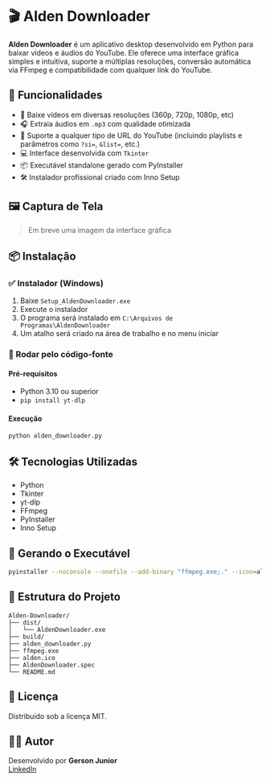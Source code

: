 # 🎬 Alden Downloader

**Alden Downloader** é um aplicativo desktop desenvolvido em Python para baixar vídeos e áudios do YouTube. Ele oferece uma interface gráfica simples e intuitiva, suporte a múltiplas resoluções, conversão automática via FFmpeg e compatibilidade com qualquer link do YouTube.

## 🚀 Funcionalidades

- 🎥 Baixe vídeos em diversas resoluções (360p, 720p, 1080p, etc)
- 🎧 Extraia áudios em `.mp3` com qualidade otimizada
- 🔗 Suporte a qualquer tipo de URL do YouTube (incluindo playlists e parâmetros como `?si=`, `&list=`, etc.)
- 💻 Interface desenvolvida com `Tkinter`
- 📦 Executável standalone gerado com PyInstaller
- 🛠 Instalador profissional criado com Inno Setup

## 🖼 Captura de Tela

> Em breve uma imagem da interface gráfica

## 📦 Instalação

### ✅ Instalador (Windows)

1. Baixe `Setup_AldenDownloader.exe`
2. Execute o instalador
3. O programa será instalado em `C:\Arquivos de Programas\AldenDownloader`
4. Um atalho será criado na área de trabalho e no menu iniciar

### 🧪 Rodar pelo código-fonte

#### Pré-requisitos

- Python 3.10 ou superior
- `pip install yt-dlp`

#### Execução

```bash
python alden_downloader.py
```

## 🛠 Tecnologias Utilizadas

- Python
- Tkinter
- yt-dlp
- FFmpeg
- PyInstaller
- Inno Setup

## 🔧 Gerando o Executável

```bash
pyinstaller --noconsole --onefile --add-binary "ffmpeg.exe;." --icon=alden.ico --name "AldenDownloader" alden_downloader.py
```

## 📁 Estrutura do Projeto

```
Alden-Downloader/
├── dist/
│   └── AldenDownloader.exe
├── build/
├── alden_downloader.py
├── ffmpeg.exe
├── alden.ico
├── AldenDownloader.spec
└── README.md
```

## 📄 Licença

Distribuído sob a licença MIT.

## 🙋‍♂️ Autor

Desenvolvido por **Gerson Junior**  
[LinkedIn](https://www.linkedin.com)